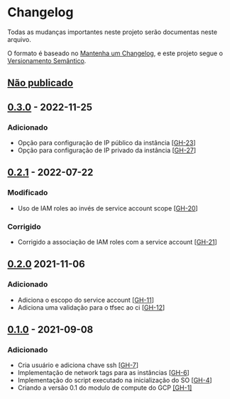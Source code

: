 # Changelog

Todas as mudanças importantes neste projeto serão documentas neste arquivo.

O formato é baseado no [Mantenha um Changelog](https://keepachangelog.com/pt-BR/1.0.0/),
e este projeto segue o [Versionamento Semântico](https://semver.org/lang/pt-BR/spec/v2.0.0.html).

## [Não publicado]

## [0.3.0] - 2022-11-25

### Adicionado
- Opção para configuração de IP público da instância [[GH-23](https://github.com/mentoriaiac/iac-modulo-compute-gcp/pull/23)]
- Opção para configuração de IP privado da instância [[GH-27](https://github.com/mentoriaiac/iac-modulo-compute-gcp/pull/27)]

## [0.2.1] - 2022-07-22

### Modificado
- Uso de IAM roles ao invés de service account scope [[GH-20](https://github.com/mentoriaiac/iac-modulo-compute-gcp/pull/20)]

### Corrigido
- Corrigido a associação de IAM roles com a service account [[GH-21](https://github.com/mentoriaiac/iac-modulo-compute-gcp/pull/21)]

## [0.2.0] 2021-11-06

### Adicionado
 - Adiciona o escopo do service account [[GH-11](https://github.com/mentoriaiac/iac-modulo-compute-gcp/pull/11)]
 - Adiciona uma validação para o tfsec ao ci [[GH-12](https://github.com/mentoriaiac/iac-modulo-compute-gcp/pull/12)]

## [0.1.0] - 2021-09-08

### Adicionado
- Cria usuário e adiciona chave ssh [[GH-7](https://github.com/mentoriaiac/iac-modulo-compute-gcp/pull/7)]
- Implementação de network tags para as instâncias [[GH-6](https://github.com/mentoriaiac/iac-modulo-compute-gcp/pull/6)]
- Implementação do script executado na inicialização do SO  [[GH-4](https://github.com/mentoriaiac/iac-modulo-compute-gcp/pull/4)]
- Criando a versão 0.1 do modulo de compute do GCP [[GH-1]](https://github.com/mentoriaiac/iac-modulo-compute-gcp/pull/1)

[Não publicado]: https://github.com/mentoriaiac/iac-modulo-compute-gcp/compare/0.3.0...HEAD
[0.3.0]: https://github.com/mentoriaiac/iac-modulo-compute-gcp/releases/tag/0.3.0
[0.2.1]: https://github.com/mentoriaiac/iac-modulo-compute-gcp/releases/tag/0.2.1
[0.2.0]: https://github.com/mentoriaiac/iac-modulo-compute-gcp/releases/tag/0.2.0
[0.1.0]: https://github.com/mentoriaiac/iac-modulo-compute-gcp/releases/tag/0.1.0
